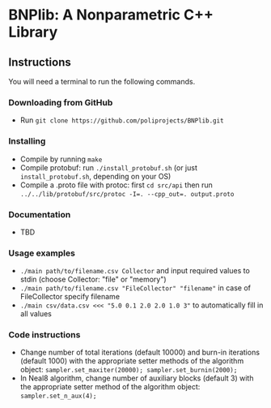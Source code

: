 # BNPlib: A Nonparametric C++ Library
## Instructions
You will need a terminal to run the following commands.

### Downloading from GitHub
* Run ```git clone https://github.com/poliprojects/BNPlib.git```

### Installing
* Compile by running ```make```
* Compile protobuf: run ```./install_protobuf.sh``` (or just
```install_protobuf.sh```, depending on your OS)
* Compile a .proto file with protoc: first ```cd src/api``` then run
```../../lib/protobuf/src/protoc -I=. --cpp_out=. output.proto```

### Documentation
* TBD

### Usage examples
* ```./main path/to/filename.csv Collector``` and input required values to
  stdin (choose Collector: "file" or "memory")
* ```./main path/to/filename.csv "FileCollector" "filename"``` in case of FileCollector specify filename
* ```./main csv/data.csv <<< "5.0 0.1 2.0 2.0 1.0 3"``` to automatically fill
  in all values

### Code instructions
* Change number of total iterations (default 10000) and burn-in iterations
  (default 1000) with the appropriate setter methods of the algorithm object:
  ```sampler.set_maxiter(20000); sampler.set_burnin(2000);```
* In Neal8 algorithm, change number of auxiliary blocks (default 3) with the
  appropriate setter method of the algorithm object: ```sampler.set_n_aux(4);```
 